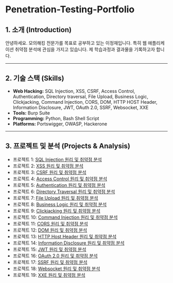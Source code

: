 # Penetration-Testing-Portfolio

## 1. 소개 (Introduction)
안녕하세요. 모의해킹 전문가를 목표로 공부하고 있는 이정재입니다. 
특히 웹 애플리케이션 취약점 분석에 관심을 가지고 있습니다.
제 학습과정과 결과물을 기록하고자 합니다.

---

## 2. 기술 스택 (Skills)

* **Web Hacking:** SQL Injection, XSS, CSRF, Access Control, Authentication, Directory traversal, File Upload, Business Logic, Clickjacking, Command Injection, CORS,  DOM,  HTTP HOST Header, Information Disclosure, JWT, OAuth 2.0, SSRF, Websocket, XXE
* **Tools:** Burp Suite
* **Programming:** Python, Bash Shell Script
* **Platforms:** Portswigger, OWASP, Hackerone 

---

## 3. 프로젝트 및 분석 (Projects & Analysis)

* 프로젝트 1: [SQL Injection 원리 및 취약점 분석](SQL-Injection/theory)
* 프로젝트 2: [XSS 원리 및 취약점 분석](XSS/theory)
* 프로젝트 3: [CSRF 원리 및 취약점 분석](CSRF/theory)
* 프로젝트 4: [Access Control 원리 및 취약점 분석](Broken-Access-Control/README.md)
* 프로젝트 5: [Authentication 원리 및 취약점 분석](Broken-Authentication/theory)
* 프로젝트 6: [Directory Traversal 원리 및 취약점 분석](Directory-Traversal/theory)
* 프로젝트 7: [File Upload 원리 및 취약점 분석](File-Upload/theory)
* 프로젝트 8: [Business Logic 원리 및 취약점 분석](Business-Logic-Vulnerabilities/theory)
* 프로젝트 9: [Clickjacking 원리 및 취약점 분석](Clickjacking/theory)
* 프로젝트 10: [Command Injection 원리 및 취약점 분석](Command-Injection/theory)
* 프로젝트 11: [CORS 원리 및 취약점 분석](CORS/theory)
* 프로젝트 12: [DOM 원리 및 취약점 분석](DOM-Based-Vulnerabilities/theory)
* 프로젝트 13: [HTTP Host Header 원리 및 취약점 분석](HTTP-Host-header-attacks/theory)
* 프로젝트 14: [Information Disclosure 원리 및 취약점 분석](Information-Disclosure/theory)
* 프로젝트 15: [JWT 원리 및 취약점 분석](JWT-attacks/theory)
* 프로젝트 16: [OAuth 2.0 원리 및 취약점 분석](OAuth-Vulnerabilities/theory)
* 프로젝트 17: [SSRF 원리 및 취약점 분석](SSRF/theory)
* 프로젝트 18: [Websocket 원리 및 취약점 분석](Websocket-Vulnerabilities/theory)
* 프로젝트 19: [XXE 원리 및 취약점 분석](XXE-Injection/theory)




